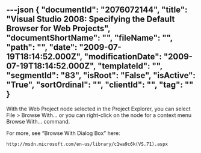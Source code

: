 ---json
{
  "documentId": "2076072144",
  "title": "Visual Studio 2008: Specifying the Default Browser for Web Projects",
  "documentShortName": "",
  "fileName": "",
  "path": "",
  "date": "2009-07-19T18:14:52.000Z",
  "modificationDate": "2009-07-19T18:14:52.000Z",
  "templateId": "",
  "segmentId": "83",
  "isRoot": "False",
  "isActive": "True",
  "sortOrdinal": "",
  "clientId": "",
  "tag": ""
}
---

With the Web Project node selected in the Project Explorer, you can select File &gt; Browse With… or you can right-click on the node for a context menu Browse With… command.

For more, see “Browse With Dialog Box” here:

    http://msdn.microsoft.com/en-us/library/c1wa9c6k(VS.71).aspx
